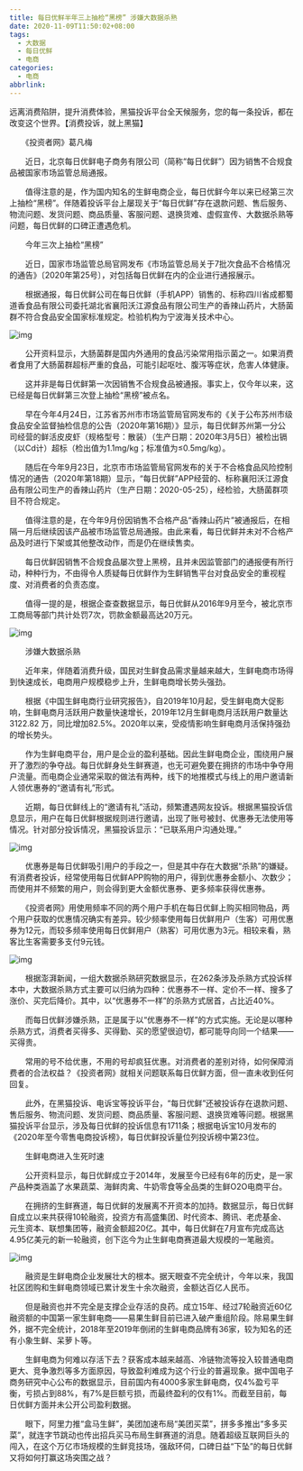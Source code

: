 ```yaml
---
title: 每日优鲜半年三上抽检“黑榜” 涉嫌大数据杀熟
date: 2020-11-09T11:50:02+08:00
tags:
  - 大数据
  - 每日优鲜
  - 电商
categories:
  - 电商
abbrlink:
---
```


远离消费陷阱，提升消费体验，黑猫投诉平台全天候服务，您的每一条投诉，都在改变这个世界。【消费投诉，就上黑猫】

　　《投资者网》葛凡梅

　　近日，北京每日优鲜电子商务有限公司（简称“每日优鲜”）因为销售不合规食品被国家市场监管总局通报。

　　值得注意的是，作为国内知名的生鲜电商企业，每日优鲜今年以来已经第三次上抽检“黑榜”。伴随着投诉平台上屡现关于“每日优鲜”存在退款问题、售后服务、物流问题、发货问题、商品质量、客服问题、退换货难、虚假宣传、大数据杀熟等问题，每日优鲜的口碑正遭遇危机。

　　今年三次上抽检“黑榜”

　　近日，国家市场监管总局官网发布《市场监管总局关于7批次食品不合格情况的通告》〔2020年第25号〕，对包括每日优鲜在内的企业进行通报展示。

　　根据通报，每日优鲜公司在每日优鲜（手机APP）销售的、标称四川省成都蜀道香食品有限公司委托湖北省襄阳沃江源食品有限公司生产的香辣山药片，大肠菌群不符合食品安全国家标准规定。检验机构为宁波海关技术中心。

![img](https://cdn.jsdelivr.net/gh/yakeing/Documentation@main/Hexo/images/df43-kcieyvz4319937.png)

　　公开资料显示，大肠菌群是国内外通用的食品污染常用指示菌之一。如果消费者食用了大肠菌群超标严重的食品，可能引起呕吐、腹泻等症状，危害人体健康。

　　这并非是每日优鲜第一次因销售不合规食品被通报。事实上，仅今年以来，这已经是每日优鲜第三次登上抽检“黑榜”被点名。

　　早在今年4月24日，江苏省苏州市市场监管局官网发布的《关于公布苏州市级食品安全监督抽检信息的公告（2020年第16期）》显示，每日优鲜苏州第一分公司经营的鲜活皮皮虾（规格型号：散装）（生产日期：2020年3月5日）被检出镉（以Cd计）超标（检出值为1.1mg/kg；标准值为≤0.5mg/kg）。

　　随后在今年9月23日，北京市市场监管局官网发布的关于不合格食品风险控制情况的通告（2020年第18期）显示，“每日优鲜”APP经营的、标称襄阳沃江源食品有限公司生产的香辣山药片（生产日期：2020-05-25），经检验，大肠菌群项目不符合规定。

　　值得注意的是，在今年9月份因销售不合格产品“香辣山药片”被通报后，在相隔一月后继续因该产品被市场监管总局通报。由此来看，每日优鲜并未对不合格产品及时进行下架或其他整改动作，而是仍在继续售卖。

　　每日优鲜因销售不合规食品屡次登上黑榜，且并未因监管部门的通报便有所行动，种种行为，不由得令人质疑每日优鲜作为生鲜销售平台对食品安全的重视程度、对消费者的负责态度。

　　值得一提的是，根据企查查数据显示，每日优鲜从2016年9月至今，被北京市工商局等部门共计处罚7次，罚款金额最高达20万元。

![img](https://cdn.jsdelivr.net/gh/yakeing/Documentation@main/Hexo/images/2f18-kcieyvz4319961.png)

　　涉嫌大数据杀熟

　　近年来，伴随着消费升级，国民对生鲜食品需求量越来越大，生鲜电商市场得到快速成长，电商用户规模稳步上升，生鲜电商增长势头强劲。

　　根据《中国生鲜电商行业研究报告》，自2019年10月起，受生鲜电商大促影响，生鲜电商月活跃用户数量快速增长，2019年12月生鲜电商月活跃用户数量达3122.82 万，同比增加82.5%。2020年以来，受疫情影响生鲜电商月活保持强劲的增长势头。

　　作为生鲜电商平台，用户是企业的盈利基础。因此生鲜电商企业，围绕用户展开了激烈的争夺战。每日优鲜身处生鲜赛道，也无可避免要在拥挤的市场中争夺用户流量。而电商企业通常采取的做法有两种，线下的地推模式与线上的用户邀请新人领优惠券的“邀请有礼”形式。

　　近期，每日优鲜线上的“邀请有礼”活动，频繁遭遇网友投诉。根据黑猫投诉信息显示，用户在每日优鲜根据规则进行邀请，出现了账号被封、优惠券无法使用等情况。针对部分投诉情况，黑猫投诉显示：“已联系用户沟通处理。”

![img](https://cdn.jsdelivr.net/gh/yakeing/Documentation@main/Hexo/images/76cc-kcieyvz4319979.png)

　　优惠券是每日优鲜吸引用户的手段之一，但是其中存在大数据“杀熟”的嫌疑。有消费者投诉，经常使用每日优鲜APP购物的用户，得到优惠券金额小、次数少；而使用并不频繁的用户，则会得到更大金额优惠券、更多频率获得优惠券。

　　《投资者网》用使用频率不同的两个用户手机在每日优鲜上购买相同物品，两个用户获取的优惠情况确实有差异。较少频率使用每日优鲜用户（生客）可用优惠券为12元，而较多频率使用每日优鲜用户（熟客）可用优惠为3元。相较来看，熟客比生客需要多支付9元钱。

![img](https://cdn.jsdelivr.net/gh/yakeing/Documentation@main/Hexo/images/da20-kcieyvz4319994.png)

　　根据澎湃新闻，一组大数据杀熟研究数据显示，在262条涉及杀熟方式投诉样本中，大数据杀熟方式主要可以归纳为四种：优惠券不一样、定价不一样、搜多了涨价、买完后降价。其中，以“优惠券不一样”的杀熟方式居首，占比近40%。

　　而每日优鲜涉嫌杀熟，正是属于以“优惠券不一样”的方式实施。无论是以哪种杀熟方式，消费者买得多、买得勤、买的愿望很迫切，都可能导向同一个结果——买得贵。

　　常用的号不给优惠，不用的号却疯狂优惠。对消费者的差别对待，如何保障消费者的合法权益？《投资者网》就相关问题联系每日优鲜方面，但一直未收到任何回复。

　　此外，在黑猫投诉、电诉宝等投诉平台，“每日优鲜”还被投诉存在退款问题、售后服务、物流问题、发货问题、商品质量、客服问题、退换货难等问题。根据黑猫投诉平台显示，涉及每日优鲜的投诉信息有1711条；根据电诉宝10月发布的《2020年至今零售电商投诉榜》，每日优鲜投诉量位列投诉榜中第23位。

　　生鲜电商进入生死时速

　　公开资料显示，每日优鲜成立于2014年，发展至今已经有6年的历史，是一家产品种类涵盖了水果蔬菜、海鲜肉禽、牛奶零食等全品类的生鲜O2O电商平台。

　　在拥挤的生鲜赛道，每日优鲜的发展离不开资本的加持。数据显示，每日优鲜自成立以来共获得10轮融资，投资方有高盛集团、时代资本、腾讯、老虎基金、元生资本、联想集团等，融资金额超20亿。其中，每日优鲜在7月宣布完成高达4.95亿美元的新一轮融资，创下迄今为止生鲜电商赛道最大规模的一笔融资。

![img](https://cdn.jsdelivr.net/gh/yakeing/Documentation@main/Hexo/images/8439-kcieyvz4320010.png)

　　融资是生鲜电商企业发展壮大的根本。据天眼查不完全统计，今年以来，我国社区团购和生鲜电商领域已累计发生十余次融资，金额达百亿人民币。

　　但是融资也并不完全是支撑企业存活的良药。成立15年、经过7轮融资近60亿融资额的中国第一家生鲜电商——易果生鲜目前已进入破产重组阶段。除易果生鲜外，据不完全统计，2018年至2019年倒闭的生鲜电商品牌有36家，较为知名的还有小象生鲜、呆萝卜等。

　　生鲜电商为何难以存活下去？获客成本越来越高、冷链物流等投入较普通电商更大、竞争激烈等多方面原因，导致盈利难成为这个行业的普遍现象。据中国电子商务研究中心公布的数据显示，目前国内有4000多家生鲜电商，仅4%盈亏平衡，亏损占到88%，有7%是巨额亏损，而最终盈利的仅有1%。而截至目前，每日优鲜方面并未公开公司盈利数据。

　　眼下，阿里力推“盒马生鲜”，美团加速布局“美团买菜”，拼多多推出“多多买菜”，就连字节跳动也传出招兵买马布局生鲜赛道的消息。随着超级互联网巨头的闯入，在这个万亿市场规模的生鲜竞技场，强敌环伺，口碑日益“下坠”的每日优鲜又将如何打赢这场突围之战？